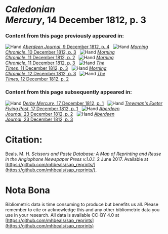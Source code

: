 # *Caledonian Mercury*, 14 December 1812, p. 3  
  
### Content from this page previously appeared in:  
![Hand](http://scissorsandpaste.net/wp-content/uploads/2017/06/smallhandpointer.png) [*Aberdeen Journal*, 9 December 1812, p. 4](https://mhbeals.github.io/sap_html/Aberdeen-Journal/Aberdeen-Journal-9-December-1812-p-4)  
![Hand](http://scissorsandpaste.net/wp-content/uploads/2017/06/smallhandpointer.png) [*Morning Chronicle*, 10 December 1812, p. 3](https://mhbeals.github.io/sap_html/Morning-Chronicle/Morning-Chronicle-10-December-1812-p-3)  
![Hand](http://scissorsandpaste.net/wp-content/uploads/2017/06/smallhandpointer.png) [*Morning Chronicle*, 11 December 1812, p. 2](https://mhbeals.github.io/sap_html/Morning-Chronicle/Morning-Chronicle-11-December-1812-p-2)  
![Hand](http://scissorsandpaste.net/wp-content/uploads/2017/06/smallhandpointer.png) [*Morning Chronicle*, 11 December 1812, p. 3](https://mhbeals.github.io/sap_html/Morning-Chronicle/Morning-Chronicle-11-December-1812-p-3)  
![Hand](http://scissorsandpaste.net/wp-content/uploads/2017/06/smallhandpointer.png) [*The Times*, 11 December 1812, p. 3](https://mhbeals.github.io/sap_html/The-Times/The-Times-11-December-1812-p-3)  
![Hand](http://scissorsandpaste.net/wp-content/uploads/2017/06/smallhandpointer.png) [*Morning Chronicle*, 12 December 1812, p. 3](https://mhbeals.github.io/sap_html/Morning-Chronicle/Morning-Chronicle-12-December-1812-p-3)  
![Hand](http://scissorsandpaste.net/wp-content/uploads/2017/06/smallhandpointer.png) [*The Times*, 12 December 1812, p. 2](https://mhbeals.github.io/sap_html/The-Times/The-Times-12-December-1812-p-2)  
  
### Content from this page subsequently appeared in:  
![Hand](http://scissorsandpaste.net/wp-content/uploads/2017/06/smallhandpointer.png) [*Derby Mercury*, 17 December 1812, p. 1](https://mhbeals.github.io/sap_html/Derby-Mercury/Derby-Mercury-17-December-1812-p-1)  
![Hand](http://scissorsandpaste.net/wp-content/uploads/2017/06/smallhandpointer.png) [*Trewman's Exeter Flying Post*, 17 December 1812, p. 1](https://mhbeals.github.io/sap_html/Trewman's-Exeter-Flying-Post/Trewman's-Exeter-Flying-Post-17-December-1812-p-1)  
![Hand](http://scissorsandpaste.net/wp-content/uploads/2017/06/smallhandpointer.png) [*Aberdeen Journal*, 23 December 1812, p. 2](https://mhbeals.github.io/sap_html/Aberdeen-Journal/Aberdeen-Journal-23-December-1812-p-2)  
![Hand](http://scissorsandpaste.net/wp-content/uploads/2017/06/smallhandpointer.png) [*Aberdeen Journal*, 23 December 1812, p. 3](https://mhbeals.github.io/sap_html/Aberdeen-Journal/Aberdeen-Journal-23-December-1812-p-3)  


# Citation: 

Beals. M. H. *Scissors and Paste Database: A Map of Reprinting and Reuse in the Anglophone Newspaper Press v.1.0.1.* 2 June 2017. Available at [https://github.com/mhbeals/sap_reprints/](https://github.com/mhbeals/sap_reprints/). 

# Nota Bona

Bibliometric data is time consuming to produce but benefits us all. Please remember to cite or acknowledge this and any other bibliometric data you use in your research. All data is available CC-BY 4.0 at [https://github.com/mhbeals/sap_reprints](https://github.com/mhbeals/sap_reprints)
